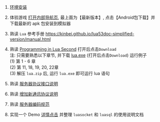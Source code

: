 1. [环境安装](https://github.com/kinbei/NEO/blob/master/1/install.md)

2. 体验游戏 [打开内部导航页](http://dev.project1.local/), 最上面为【最新版本】, 点击【Android包下载】并下载最新的 apk 包安装到模拟器      

3. 熟读 `Lua` 参考手册 <https://kinbei.github.io/lua53doc-simplified-version/manual.html>

4. 熟读 [Programming in Lua Second](https://github.com/kinbei/NEO/blob/master/1/Programming%20in%20Lua(Second).pdf) 打开后点击`Download`     
注: 只需要熟悉以下章节, 并下载 [lua.exe](https://github.com/yaofei365/Lua-Windows-Binaries/suites/2419970884/artifacts/51608921) (打开后点击`Download`) 运行例子     
(1) 第 1 - 6 章    
(2) 第 11, 18, 19, 20, 22章     
(3) 解压 `lua.zip` 后, 运行 `lua.exe` 即可运行 lua 语句     

5. 熟读 [服务器协议接口说明](https://github.com/kinbei/NEO/blob/master/1/1.%E6%9C%8D%E5%8A%A1%E5%99%A8%E5%8D%8F%E8%AE%AE%E6%8E%A5%E5%8F%A3%E8%AF%B4%E6%98%8E.md)

6. 熟读 [增加新通讯协议说明](https://github.com/kinbei/NEO/blob/master/1/2.%E5%A2%9E%E5%8A%A0%E6%96%B0%E9%80%9A%E8%AE%AF%E5%8D%8F%E8%AE%AE%E8%AF%B4%E6%98%8E.md)

7. 熟读 [服务器编码规范](https://github.com/kinbei/NEO/blob/master/1/3.%E6%9C%8D%E5%8A%A1%E5%99%A8%E4%BB%A3%E7%A0%81%E8%A7%84%E8%8C%83.md)   

8. 实现一个 Demo [详情点击](https://github.com/kinbei/NEO/tree/master/3) 并整理 `luasocket` 和 `luasql`  的使用说明文档     


